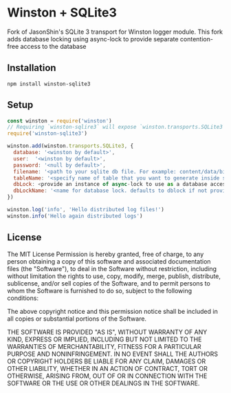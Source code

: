 # Winston + SQLite3

Fork of JasonShin's SQLite 3 transport for Winston logger module. 
This fork adds database locking using async-lock to provide separate contention-free access to the database

## Installation
```
npm install winston-sqlite3
```

## Setup
```javascript
const winston = require('winston')
// Requiring `winston-sqlire3` will expose `winston.transports.SQLite3`
require('winston-sqlite3')

winston.add(winston.transports.SQLite3, {
  database: '<winston by default>',
  user:  '<winston by default>',
  password: '<null by default>',
  filename: '<path to your sqlite db file. For example: content/data/biphub-dev.sqlite3>',
  tableName: '<specify name of table that you want to generate inside sqlite3>'
  dbLock: <provide an instance of async-lock to use as a database access lock>,
  dbLockName: '<name for database lock. defaults to dblock if not provided>'
})

winston.log('info', 'Hello distributed log files!')
winston.info('Hello again distributed logs')
```


License
----

The MIT License Permission is hereby granted, free of charge, to any person obtaining a copy of this software and associated documentation files (the "Software"), to deal in the Software without restriction, including without limitation the rights to use, copy, modify, merge, publish, distribute, sublicense, and/or sell copies of the Software, and to permit persons to whom the Software is furnished to do so, subject to the following conditions:

The above copyright notice and this permission notice shall be included in all copies or substantial portions of the Software.

THE SOFTWARE IS PROVIDED "AS IS", WITHOUT WARRANTY OF ANY KIND, EXPRESS OR IMPLIED, INCLUDING BUT NOT LIMITED TO THE WARRANTIES OF MERCHANTABILITY, FITNESS FOR A PARTICULAR PURPOSE AND NONINFRINGEMENT. IN NO EVENT SHALL THE AUTHORS OR COPYRIGHT HOLDERS BE LIABLE FOR ANY CLAIM, DAMAGES OR OTHER LIABILITY, WHETHER IN AN ACTION OF CONTRACT, TORT OR OTHERWISE, ARISING FROM, OUT OF OR IN CONNECTION WITH THE SOFTWARE OR THE USE OR OTHER DEALINGS IN THE SOFTWARE.
